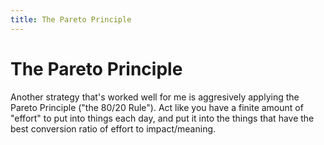 ```yaml
---
title: The Pareto Principle
---
```


# The Pareto Principle

Another strategy that's worked well for me is aggresively applying the Pareto Principle ("the 80/20 Rule"). Act like you have a finite amount of "effort" to put into things each day, and put it into the things that have the best conversion ratio of effort to impact/meaning.